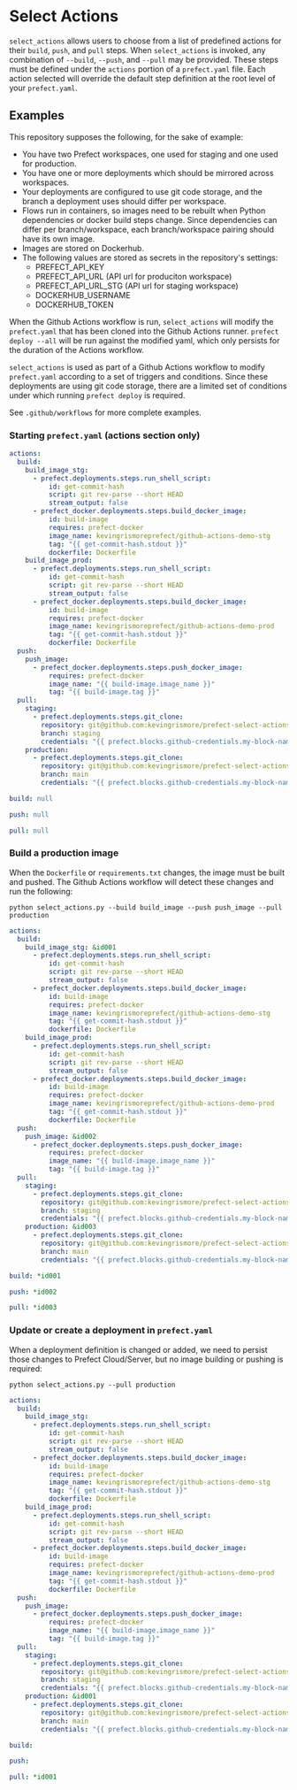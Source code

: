 # Select Actions

`select_actions` allows users to choose from a list of predefined actions for their `build`, `push`, and `pull` steps. When `select_actions` is invoked, any combination of `--build`, `--push`, and `--pull` may be provided. These steps must be defined under the `actions` portion of a `prefect.yaml` file. Each action selected will override the default step definition at the root level of your `prefect.yaml`.

## Examples

This repository supposes the following, for the sake of example:

- You have two Prefect workspaces, one used for staging and one used for production.
- You have one or more deployments which should be mirrored across workspaces.
- Your deployments are configured to use git code storage, and the branch a deployment uses should differ per workspace.
- Flows run in containers, so images need to be rebuilt when Python dependencies or docker build steps change. Since dependencies can differ per branch/workspace, each branch/workspace pairing should have its own image.
- Images are stored on Dockerhub.
- The following values are stored as secrets in the repository's settings:
  - PREFECT_API_KEY
  - PREFECT_API_URL (API url for produciton workspace)
  - PREFECT_API_URL_STG (API url for staging workspace)
  - DOCKERHUB_USERNAME
  - DOCKERHUB_TOKEN

When the Github Actions workflow is run, `select_actions` will modify the `prefect.yaml` that has been cloned into the Github Actions runner. `prefect deploy --all` will be run against the modified yaml, which only persists for the duration of the Actions workflow.

`select_actions` is used as part of a Github Actions workflow to modify `prefect.yaml` according to a set of triggers and conditions. Since these deployments are using git code storage, there are a limited set of conditions under which running `prefect deploy` is required.

See `.github/workflows` for more complete examples.

### Starting `prefect.yaml` (actions section only)

```yaml
actions:
  build:
    build_image_stg:
      - prefect.deployments.steps.run_shell_script:
          id: get-commit-hash
          script: git rev-parse --short HEAD
          stream_output: false
      - prefect_docker.deployments.steps.build_docker_image:
          id: build-image
          requires: prefect-docker
          image_name: kevingrismoreprefect/github-actions-demo-stg
          tag: "{{ get-commit-hash.stdout }}"
          dockerfile: Dockerfile
    build_image_prod:
      - prefect.deployments.steps.run_shell_script:
          id: get-commit-hash
          script: git rev-parse --short HEAD
          stream_output: false
      - prefect_docker.deployments.steps.build_docker_image:
          id: build-image
          requires: prefect-docker
          image_name: kevingrismoreprefect/github-actions-demo-prod
          tag: "{{ get-commit-hash.stdout }}"
          dockerfile: Dockerfile
  push:
    push_image:
      - prefect_docker.deployments.steps.push_docker_image:
          requires: prefect-docker
          image_name: "{{ build-image.image_name }}"
          tag: "{{ build-image.tag }}"
  pull:
    staging:
      - prefect.deployments.steps.git_clone:
        repository: git@github.com:kevingrismore/prefect-select-actions.git
        branch: staging
        credentials: "{{ prefect.blocks.github-credentials.my-block-name }}"
    production:
      - prefect.deployments.steps.git_clone:
        repository: git@github.com:kevingrismore/prefect-select-actions.git
        branch: main
        credentials: "{{ prefect.blocks.github-credentials.my-block-name }}"

build: null

push: null

pull: null
```

### Build a production image

When the `Dockerfile` or `requirements.txt` changes, the image must be built and pushed. The Github Actions workflow will detect these changes and run the following:

`python select_actions.py --build build_image --push push_image --pull production`

```yaml
actions:
  build:
    build_image_stg: &id001
      - prefect.deployments.steps.run_shell_script:
          id: get-commit-hash
          script: git rev-parse --short HEAD
          stream_output: false
      - prefect_docker.deployments.steps.build_docker_image:
          id: build-image
          requires: prefect-docker
          image_name: kevingrismoreprefect/github-actions-demo-stg
          tag: "{{ get-commit-hash.stdout }}"
          dockerfile: Dockerfile
    build_image_prod:
      - prefect.deployments.steps.run_shell_script:
          id: get-commit-hash
          script: git rev-parse --short HEAD
          stream_output: false
      - prefect_docker.deployments.steps.build_docker_image:
          id: build-image
          requires: prefect-docker
          image_name: kevingrismoreprefect/github-actions-demo-prod
          tag: "{{ get-commit-hash.stdout }}"
          dockerfile: Dockerfile
  push:
    push_image: &id002
      - prefect_docker.deployments.steps.push_docker_image:
          requires: prefect-docker
          image_name: "{{ build-image.image_name }}"
          tag: "{{ build-image.tag }}"
  pull:
    staging:
      - prefect.deployments.steps.git_clone:
        repository: git@github.com:kevingrismore/prefect-select-actions.git
        branch: staging
        credentials: "{{ prefect.blocks.github-credentials.my-block-name }}"
    production: &id003
      - prefect.deployments.steps.git_clone:
        repository: git@github.com:kevingrismore/prefect-select-actions.git
        branch: main
        credentials: "{{ prefect.blocks.github-credentials.my-block-name }}"

build: *id001

push: *id002

pull: *id003
```

### Update or create a deployment in `prefect.yaml`

When a deployment definition is changed or added, we need to persist those changes to Prefect Cloud/Server, but no image building or pushing is required:

`python select_actions.py --pull production`

```yaml
actions:
  build:
    build_image_stg:
      - prefect.deployments.steps.run_shell_script:
          id: get-commit-hash
          script: git rev-parse --short HEAD
          stream_output: false
      - prefect_docker.deployments.steps.build_docker_image:
          id: build-image
          requires: prefect-docker
          image_name: kevingrismoreprefect/github-actions-demo-stg
          tag: "{{ get-commit-hash.stdout }}"
          dockerfile: Dockerfile
    build_image_prod:
      - prefect.deployments.steps.run_shell_script:
          id: get-commit-hash
          script: git rev-parse --short HEAD
          stream_output: false
      - prefect_docker.deployments.steps.build_docker_image:
          id: build-image
          requires: prefect-docker
          image_name: kevingrismoreprefect/github-actions-demo-prod
          tag: "{{ get-commit-hash.stdout }}"
          dockerfile: Dockerfile
  push:
    push_image:
      - prefect_docker.deployments.steps.push_docker_image:
          requires: prefect-docker
          image_name: "{{ build-image.image_name }}"
          tag: "{{ build-image.tag }}"
  pull:
    staging:
      - prefect.deployments.steps.git_clone:
        repository: git@github.com:kevingrismore/prefect-select-actions.git
        branch: staging
        credentials: "{{ prefect.blocks.github-credentials.my-block-name }}"
    production: &id001
      - prefect.deployments.steps.git_clone:
        repository: git@github.com:kevingrismore/prefect-select-actions.git
        branch: main
        credentials: "{{ prefect.blocks.github-credentials.my-block-name }}"

build:

push:

pull: *id001
```

